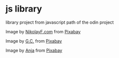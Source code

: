# js library
 library project from javascript path of the odin project

Image by <a href="https://pixabay.com/users/nikolayfrolochkin-2231981/?utm_source=link-attribution&utm_medium=referral&utm_campaign=image&utm_content=1261801">NikolayF.com</a> from <a href="https://pixabay.com//?utm_source=link-attribution&utm_medium=referral&utm_campaign=image&utm_content=1261801">Pixabay</a>

Image by <a href="https://pixabay.com/users/garten-gg-201217/?utm_source=link-attribution&utm_medium=referral&utm_campaign=image&utm_content=1740512">G.C.</a> from <a href="https://pixabay.com//?utm_source=link-attribution&utm_medium=referral&utm_campaign=image&utm_content=1740512">Pixabay</a>

Image by <a href="https://pixabay.com/users/cocoparisienne-127419/?utm_source=link-attribution&utm_medium=referral&utm_campaign=image&utm_content=2165594">Anja</a> from <a href="https://pixabay.com//?utm_source=link-attribution&utm_medium=referral&utm_campaign=image&utm_content=2165594">Pixabay</a>